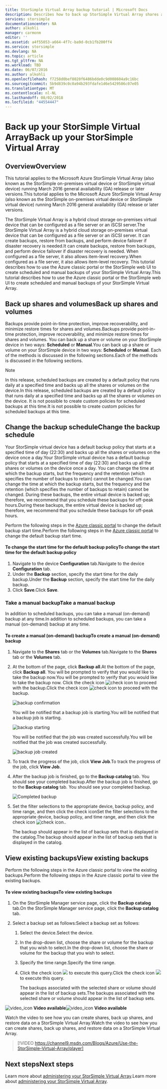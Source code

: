 ```yaml
---
title: StorSimple Virtual Array backup tutorial | Microsoft Docs
description: Describes how to back up StorSimple Virtual Array shares and volumes.
services: storsimple
documentationcenter: NA
author: alkohli
manager: carmonm
editor: ''
ms.assetid: a4f55053-a664-4f7c-ba9d-0cb1fb200ff4
ms.service: storsimple
ms.devlang: NA
ms.topic: article
ms.tgt_pltfrm: NA
ms.workload: TBD
ms.date: 06/07/2016
ms.author: alkohli
ms.openlocfilehash: f7258d0bef8020f6486bdde0c9d008604a9c16bc
ms.sourcegitcommit: 5b9d839c0c0a94b293fdafe1d6e5429506c07e05
ms.translationtype: MT
ms.contentlocale: nl-NL
ms.lasthandoff: 08/02/2018
ms.locfileid: "44554447"
---
```

# <a name="back-up-your-storsimple-virtual-array"></a><span data-ttu-id="74b6f-103">Back up your StorSimple Virtual Array</span><span class="sxs-lookup"><span data-stu-id="74b6f-103">Back up your StorSimple Virtual Array</span></span>
## <a name="overview"></a><span data-ttu-id="74b6f-104">Overview</span><span class="sxs-lookup"><span data-stu-id="74b6f-104">Overview</span></span>
<span data-ttu-id="74b6f-105">This tutorial applies to the Microsoft Azure StorSimple Virtual Array (also known as the StorSimple on-premises virtual device or StorSimple virtual device) running March 2016 general availability (GA) release or later versions.</span><span class="sxs-lookup"><span data-stu-id="74b6f-105">This tutorial applies to the Microsoft Azure StorSimple Virtual Array (also known as the StorSimple on-premises virtual device or StorSimple virtual device) running March 2016 general availability (GA) release or later versions.</span></span>

<span data-ttu-id="74b6f-106">The StorSimple Virtual Array is a hybrid cloud storage on-premises virtual device that can be configured as a file server or an iSCSI server.</span><span class="sxs-lookup"><span data-stu-id="74b6f-106">The StorSimple Virtual Array is a hybrid cloud storage on-premises virtual device that can be configured as a file server or an iSCSI server.</span></span> <span data-ttu-id="74b6f-107">It can create backups, restore from backups, and perform device failover if disaster recovery is needed.</span><span class="sxs-lookup"><span data-stu-id="74b6f-107">It can create backups, restore from backups, and perform device failover if disaster recovery is needed.</span></span> <span data-ttu-id="74b6f-108">When configured as a file server, it also allows item-level recovery.</span><span class="sxs-lookup"><span data-stu-id="74b6f-108">When configured as a file server, it also allows item-level recovery.</span></span> <span data-ttu-id="74b6f-109">This tutorial describes how to use the Azure classic portal or the StorSimple web UI to create scheduled and manual backups of your StorSimple Virtual Array.</span><span class="sxs-lookup"><span data-stu-id="74b6f-109">This tutorial describes how to use the Azure classic portal or the StorSimple web UI to create scheduled and manual backups of your StorSimple Virtual Array.</span></span>

## <a name="back-up-shares-and-volumes"></a><span data-ttu-id="74b6f-110">Back up shares and volumes</span><span class="sxs-lookup"><span data-stu-id="74b6f-110">Back up shares and volumes</span></span>
<span data-ttu-id="74b6f-111">Backups provide point-in-time protection, improve recoverability, and minimize restore times for shares and volumes.</span><span class="sxs-lookup"><span data-stu-id="74b6f-111">Backups provide point-in-time protection, improve recoverability, and minimize restore times for shares and volumes.</span></span> <span data-ttu-id="74b6f-112">You can back up a share or volume on your StorSimple device in two ways: **Scheduled** or **Manual**.</span><span class="sxs-lookup"><span data-stu-id="74b6f-112">You can back up a share or volume on your StorSimple device in two ways: **Scheduled** or **Manual**.</span></span> <span data-ttu-id="74b6f-113">Each of the methods is discussed in the following sections.</span><span class="sxs-lookup"><span data-stu-id="74b6f-113">Each of the methods is discussed in the following sections.</span></span>

> [!NOTE]
> <span data-ttu-id="74b6f-114">In this release, scheduled backups are created by a default policy that runs daily at a specified time and backs up all the shares or volumes on the device.</span><span class="sxs-lookup"><span data-stu-id="74b6f-114">In this release, scheduled backups are created by a default policy that runs daily at a specified time and backs up all the shares or volumes on the device.</span></span> <span data-ttu-id="74b6f-115">It is not possible to create custom policies for scheduled backups at this time.</span><span class="sxs-lookup"><span data-stu-id="74b6f-115">It is not possible to create custom policies for scheduled backups at this time.</span></span>
> 
> 

## <a name="change-the-backup-schedule"></a><span data-ttu-id="74b6f-116">Change the backup schedule</span><span class="sxs-lookup"><span data-stu-id="74b6f-116">Change the backup schedule</span></span>
<span data-ttu-id="74b6f-117">Your StorSimple virtual device has a default backup policy that starts at a specified time of day (22:30) and backs up all the shares or volumes on the device once a day.</span><span class="sxs-lookup"><span data-stu-id="74b6f-117">Your StorSimple virtual device has a default backup policy that starts at a specified time of day (22:30) and backs up all the shares or volumes on the device once a day.</span></span> <span data-ttu-id="74b6f-118">You can change the time at which the backup starts, but the frequency and the retention (which specifies the number of backups to retain) cannot be changed.</span><span class="sxs-lookup"><span data-stu-id="74b6f-118">You can change the time at which the backup starts, but the frequency and the retention (which specifies the number of backups to retain) cannot be changed.</span></span> <span data-ttu-id="74b6f-119">During these backups, the entire virtual device is backed up; therefore, we recommend that you schedule these backups for off-peak hours.</span><span class="sxs-lookup"><span data-stu-id="74b6f-119">During these backups, the entire virtual device is backed up; therefore, we recommend that you schedule these backups for off-peak hours.</span></span>

<span data-ttu-id="74b6f-120">Perform the following steps in the [Azure classic portal](https://manage.windowsazure.com/) to change the default backup start time.</span><span class="sxs-lookup"><span data-stu-id="74b6f-120">Perform the following steps in the [Azure classic portal](https://manage.windowsazure.com/) to change the default backup start time.</span></span>

#### <a name="to-change-the-start-time-for-the-default-backup-policy"></a><span data-ttu-id="74b6f-121">To change the start time for the default backup policy</span><span class="sxs-lookup"><span data-stu-id="74b6f-121">To change the start time for the default backup policy</span></span>
1. <span data-ttu-id="74b6f-122">Navigate to the device **Configuration** tab.</span><span class="sxs-lookup"><span data-stu-id="74b6f-122">Navigate to the device **Configuration** tab.</span></span>
2. <span data-ttu-id="74b6f-123">Under the **Backup** section, specify the start time for the daily backup.</span><span class="sxs-lookup"><span data-stu-id="74b6f-123">Under the **Backup** section, specify the start time for the daily backup.</span></span>
3. <span data-ttu-id="74b6f-124">Click **Save**.</span><span class="sxs-lookup"><span data-stu-id="74b6f-124">Click **Save**.</span></span>

### <a name="take-a-manual-backup"></a><span data-ttu-id="74b6f-125">Take a manual backup</span><span class="sxs-lookup"><span data-stu-id="74b6f-125">Take a manual backup</span></span>
<span data-ttu-id="74b6f-126">In addition to scheduled backups, you can take a manual (on-demand) backup at any time.</span><span class="sxs-lookup"><span data-stu-id="74b6f-126">In addition to scheduled backups, you can take a manual (on-demand) backup at any time.</span></span>

#### <a name="to-create-a-manual-on-demand-backup"></a><span data-ttu-id="74b6f-127">To create a manual (on-demand) backup</span><span class="sxs-lookup"><span data-stu-id="74b6f-127">To create a manual (on-demand) backup</span></span>
1. <span data-ttu-id="74b6f-128">Navigate to the **Shares** tab or the **Volumes** tab.</span><span class="sxs-lookup"><span data-stu-id="74b6f-128">Navigate to the **Shares** tab or the **Volumes** tab.</span></span>
2. <span data-ttu-id="74b6f-129">At the bottom of the page, click **Backup all**.</span><span class="sxs-lookup"><span data-stu-id="74b6f-129">At the bottom of the page, click **Backup all**.</span></span> <span data-ttu-id="74b6f-130">You will be prompted to verify that you would like to take the backup now.</span><span class="sxs-lookup"><span data-stu-id="74b6f-130">You will be prompted to verify that you would like to take the backup now.</span></span> <span data-ttu-id="74b6f-131">Click the check icon ![check icon](https://docstestmedia1.blob.core.windows.net/azure-media/articles/storsimple/media/storsimple-ova-backup/image3.png) to proceed with the backup.</span><span class="sxs-lookup"><span data-stu-id="74b6f-131">Click the check icon ![check icon](https://docstestmedia1.blob.core.windows.net/azure-media/articles/storsimple/media/storsimple-ova-backup/image3.png) to proceed with the backup.</span></span>
   
    ![backup confirmation](https://docstestmedia1.blob.core.windows.net/azure-media/articles/storsimple/media/storsimple-ova-backup/image4.png)
   
    <span data-ttu-id="74b6f-133">You will be notified that a backup job is starting.</span><span class="sxs-lookup"><span data-stu-id="74b6f-133">You will be notified that a backup job is starting.</span></span>
   
    ![backup starting](https://docstestmedia1.blob.core.windows.net/azure-media/articles/storsimple/media/storsimple-ova-backup/image5.png)
   
    <span data-ttu-id="74b6f-135">You will be notified that the job was created successfully.</span><span class="sxs-lookup"><span data-stu-id="74b6f-135">You will be notified that the job was created successfully.</span></span>
   
    ![backup job created](https://docstestmedia1.blob.core.windows.net/azure-media/articles/storsimple/media/storsimple-ova-backup/image7.png)
3. <span data-ttu-id="74b6f-137">To track the progress of the job, click **View Job**.</span><span class="sxs-lookup"><span data-stu-id="74b6f-137">To track the progress of the job, click **View Job**.</span></span>
4. <span data-ttu-id="74b6f-138">After the backup job is finished, go to the **Backup catalog** tab. You should see your completed backup.</span><span class="sxs-lookup"><span data-stu-id="74b6f-138">After the backup job is finished, go to the **Backup catalog** tab. You should see your completed backup.</span></span>
   
    ![Completed backup](https://docstestmedia1.blob.core.windows.net/azure-media/articles/storsimple/media/storsimple-ova-backup/image8.png)
5. <span data-ttu-id="74b6f-140">Set the filter selections to the appropriate device, backup policy, and time range, and then click the check icon</span><span class="sxs-lookup"><span data-stu-id="74b6f-140">Set the filter selections to the appropriate device, backup policy, and time range, and then click the check icon</span></span> ![check icon](https://docstestmedia1.blob.core.windows.net/azure-media/articles/storsimple/media/storsimple-ova-backup/image3.png)<span data-ttu-id="74b6f-142">.</span><span class="sxs-lookup"><span data-stu-id="74b6f-142">.</span></span>
   
    <span data-ttu-id="74b6f-143">The backup should appear in the list of backup sets that is displayed in the catalog.</span><span class="sxs-lookup"><span data-stu-id="74b6f-143">The backup should appear in the list of backup sets that is displayed in the catalog.</span></span>

## <a name="view-existing-backups"></a><span data-ttu-id="74b6f-144">View existing backups</span><span class="sxs-lookup"><span data-stu-id="74b6f-144">View existing backups</span></span>
<span data-ttu-id="74b6f-145">Perform the following steps in the Azure classic portal to view the existing backups.</span><span class="sxs-lookup"><span data-stu-id="74b6f-145">Perform the following steps in the Azure classic portal to view the existing backups.</span></span>

#### <a name="to-view-existing-backups"></a><span data-ttu-id="74b6f-146">To view existing backups</span><span class="sxs-lookup"><span data-stu-id="74b6f-146">To view existing backups</span></span>
1. <span data-ttu-id="74b6f-147">On the StorSimple Manager service page, click the **Backup catalog** tab.</span><span class="sxs-lookup"><span data-stu-id="74b6f-147">On the StorSimple Manager service page, click the **Backup catalog** tab.</span></span>
2. <span data-ttu-id="74b6f-148">Select a backup set as follows:</span><span class="sxs-lookup"><span data-stu-id="74b6f-148">Select a backup set as follows:</span></span>
   
   1. <span data-ttu-id="74b6f-149">Select the device.</span><span class="sxs-lookup"><span data-stu-id="74b6f-149">Select the device.</span></span>
   2. <span data-ttu-id="74b6f-150">In the drop-down list, choose the share or volume for the backup that you wish to select.</span><span class="sxs-lookup"><span data-stu-id="74b6f-150">In the drop-down list, choose the share or volume for the backup that you wish to select.</span></span>
   3. <span data-ttu-id="74b6f-151">Specify the time range.</span><span class="sxs-lookup"><span data-stu-id="74b6f-151">Specify the time range.</span></span>
   4. <span data-ttu-id="74b6f-152">Click the check icon ![](https://docstestmedia1.blob.core.windows.net/azure-media/articles/storsimple/media/storsimple-ova-backup/image3.png) to execute this query.</span><span class="sxs-lookup"><span data-stu-id="74b6f-152">Click the check icon ![](https://docstestmedia1.blob.core.windows.net/azure-media/articles/storsimple/media/storsimple-ova-backup/image3.png) to execute this query.</span></span>
      
      <span data-ttu-id="74b6f-153">The backups associated with the selected share or volume should appear in the list of backup sets.</span><span class="sxs-lookup"><span data-stu-id="74b6f-153">The backups associated with the selected share or volume should appear in the list of backup sets.</span></span>

<span data-ttu-id="74b6f-154">![video_icon](https://docstestmedia1.blob.core.windows.net/azure-media/articles/storsimple/media/storsimple-ova-backup/video_icon.png) **Video available**</span><span class="sxs-lookup"><span data-stu-id="74b6f-154">![video_icon](https://docstestmedia1.blob.core.windows.net/azure-media/articles/storsimple/media/storsimple-ova-backup/video_icon.png) **Video available**</span></span>

<span data-ttu-id="74b6f-155">Watch the video to see how you can create shares, back up shares, and restore data on a StorSimple Virtual Array.</span><span class="sxs-lookup"><span data-stu-id="74b6f-155">Watch the video to see how you can create shares, back up shares, and restore data on a StorSimple Virtual Array.</span></span>

> [!VIDEO https://channel9.msdn.com/Blogs/Azure/Use-the-StorSimple-Virtual-Array/player]
> 
> 

## <a name="next-steps"></a><span data-ttu-id="74b6f-156">Next steps</span><span class="sxs-lookup"><span data-stu-id="74b6f-156">Next steps</span></span>
<span data-ttu-id="74b6f-157">Learn more about [administering your StorSimple Virtual Array](storsimple-ova-web-ui-admin.md).</span><span class="sxs-lookup"><span data-stu-id="74b6f-157">Learn more about [administering your StorSimple Virtual Array](storsimple-ova-web-ui-admin.md).</span></span>









